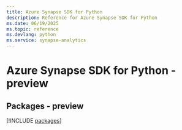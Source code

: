 ```yaml
---
title: Azure Synapse SDK for Python
description: Reference for Azure Synapse SDK for Python
ms.date: 06/19/2025
ms.topic: reference
ms.devlang: python
ms.service: synapse-analytics
---
```

# Azure Synapse SDK for Python - preview
## Packages - preview
[!INCLUDE [packages](synapse-index.md)]